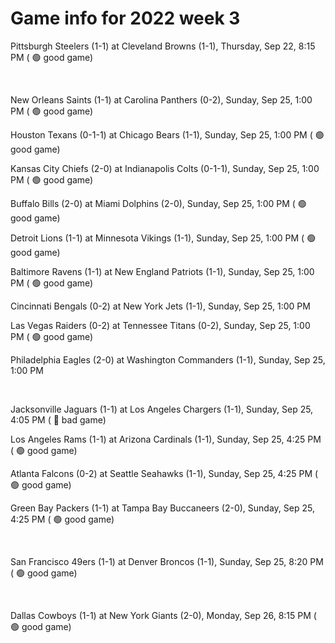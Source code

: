 # Game info for 2022 week 3

Pittsburgh Steelers (1-1) at Cleveland Browns (1-1), Thursday, Sep 22, 8:15 PM (	:green_circle: good game)


<br/>

New Orleans Saints (1-1) at Carolina Panthers (0-2), Sunday, Sep 25, 1:00 PM (	:green_circle: good game)

Houston Texans (0-1-1) at Chicago Bears (1-1), Sunday, Sep 25, 1:00 PM (	:green_circle: good game)

Kansas City Chiefs (2-0) at Indianapolis Colts (0-1-1), Sunday, Sep 25, 1:00 PM (	:green_circle: good game)

Buffalo Bills (2-0) at Miami Dolphins (2-0), Sunday, Sep 25, 1:00 PM (	:green_circle: good game)

Detroit Lions (1-1) at Minnesota Vikings (1-1), Sunday, Sep 25, 1:00 PM (	:green_circle: good game)

Baltimore Ravens (1-1) at New England Patriots (1-1), Sunday, Sep 25, 1:00 PM (	:green_circle: good game)

Cincinnati Bengals (0-2) at New York Jets (1-1), Sunday, Sep 25, 1:00 PM

Las Vegas Raiders (0-2) at Tennessee Titans (0-2), Sunday, Sep 25, 1:00 PM (	:green_circle: good game)

Philadelphia Eagles (2-0) at Washington Commanders (1-1), Sunday, Sep 25, 1:00 PM


<br/>

Jacksonville Jaguars (1-1) at Los Angeles Chargers (1-1), Sunday, Sep 25, 4:05 PM (	:red_circle: bad game)

Los Angeles Rams (1-1) at Arizona Cardinals (1-1), Sunday, Sep 25, 4:25 PM (	:green_circle: good game)

Atlanta Falcons (0-2) at Seattle Seahawks (1-1), Sunday, Sep 25, 4:25 PM (	:green_circle: good game)

Green Bay Packers (1-1) at Tampa Bay Buccaneers (2-0), Sunday, Sep 25, 4:25 PM (	:green_circle: good game)


<br/>

San Francisco 49ers (1-1) at Denver Broncos (1-1), Sunday, Sep 25, 8:20 PM (	:green_circle: good game)


<br/>

Dallas Cowboys (1-1) at New York Giants (2-0), Monday, Sep 26, 8:15 PM (	:green_circle: good game)

